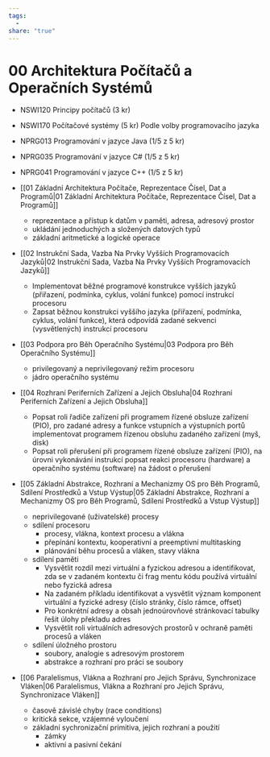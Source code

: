 ```yaml
---
tags:
  - 
share: "true"
---
```


# 00 Architektura Počítačů a Operačních Systémů

- NSWI120 Principy počítačů (3 kr)
- NSWI170 Počítačové systémy (5 kr)
Podle volby programovacího jazyka
- NPRG013 Programování v jazyce Java (1/5 z 5 kr)
- NPRG035 Programování v jazyce C# (1/5 z 5 kr)
- NPRG041 Programování v jazyce C++ (1/5 z 5 kr)


- [[01 Základní Architektura Počítače, Reprezentace Čísel, Dat a Programů|01 Základní Architektura Počítače, Reprezentace Čísel, Dat a Programů]]
	- reprezentace a přístup k datům v paměti, adresa, adresový prostor
	- ukládání jednoduchých a složených datových typů
	- základní aritmetické a logické operace
- [[02 Instrukční Sada, Vazba Na Prvky Vyšších Programovacích Jazyků|02 Instrukční Sada, Vazba Na Prvky Vyšších Programovacích Jazyků]]
	- Implementovat běžné programové konstrukce vyšších jazyků (přiřazení, podmínka, cyklus, volání funkce)
	   pomocí instrukcí procesoru
	- Zapsat běžnou konstrukci vyššího jazyka (přiřazení, podmínka, cyklus, volání funkce), která odpovídá
	   zadané sekvenci (vysvětlených) instrukcí procesoru
- [[03 Podpora pro Běh Operačního Systému|03 Podpora pro Běh Operačního Systému]]
	- privilegovaný a neprivilegovaný režim procesoru
	- jádro operačního systému
- [[04 Rozhraní Periferních Zařízení a Jejich Obsluha|04 Rozhraní Periferních Zařízení a Jejich Obsluha]]
	- Popsat roli řadiče zařízení při programem řízené obsluze zařízení (PIO), pro zadané adresy a funkce vstupních a výstupních portů implementovat programem řízenou obsluhu zadaného zařízení (myš, disk)
	- Popsat roli přerušení při programem řízené obsluze zařízení (PIO), na úrovni vykonávání instrukcí popsat reakci procesoru (hardware) a operačního systému (software) na žádost o přerušení
- [[05 Základní Abstrakce, Rozhraní a Mechanizmy OS pro Běh Programů, Sdílení Prostředků a Vstup Výstup|05 Základní Abstrakce, Rozhraní a Mechanizmy OS pro Běh Programů, Sdílení Prostředků a Vstup Výstup]]
	- neprivilegované (uživatelské) procesy
	- sdílení procesoru
		- procesy, vlákna, kontext procesu a vlákna
		- přepínání kontextu, kooperativní a preemptivní multitasking
		- plánování běhu procesů a vláken, stavy vlákna
	- sdílení paměti
		- Vysvětlit rozdíl mezi virtuální a fyzickou adresou a identifikovat, zda se v zadaném kontextu či frag mentu kódu používá virtuální nebo fyzická adresa
		- Na zadaném příkladu identifikovat a vysvětlit význam komponent virtuální a fyzické adresy (číslo stránky, číslo rámce, offset)
		- Pro konkrétní adresy a obsah jednoúrovňové stránkovací tabulky řešit úlohy překladu adres
		- Vysvětlit roli virtuálních adresových prostorů v ochraně paměti procesů a vláken
	- sdílení úložného prostoru
		- soubory, analogie s adresovým prostorem
		- abstrakce a rozhraní pro práci se soubory
- [[06 Paralelismus, Vlákna a Rozhraní pro Jejich Správu, Synchronizace Vláken|06 Paralelismus, Vlákna a Rozhraní pro Jejich Správu, Synchronizace Vláken]]
	- časově závislé chyby (race conditions)
	- kritická sekce, vzájemné vyloučení
	- základní sychronizační primitiva, jejich rozhraní a použití
		- zámky
		- aktivní a pasivní čekání
